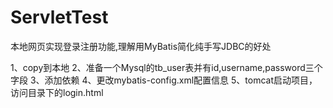 # ServletTest
本地网页实现登录注册功能,理解用MyBatis简化纯手写JDBC的好处

1、copy到本地
2、准备一个Mysql的tb_user表并有id,username,password三个字段
3、添加依赖
4、更改mybatis-config.xml配置信息
5、tomcat启动项目，访问目录下的login.html
